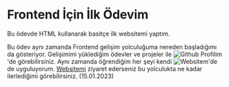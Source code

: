 # Frontend İçin İlk Ödevim
Bu ödevde HTML kullanarak basitçe ilk websitemi yaptım. 


Bu ödev aynı zamanda Frontend gelişim yolculuğuma nereden başladığımı da gösteriyor. Gelişimimi yüklediğim ödevler ve projeler ile ![Github Profilim](https://github.com/srdrbl)'de görebilirsiniz. Aynı zamanda öğrendiğim her şeyi kendi ![Websitem](https://www.serdarbal.com)'de de uyguluyorum. [Websitemi](https://www.serdarbal.com) ziyaret ederseniz bu yolculukta ne kadar ilerlediğimi görebilirsiniz. (15.01.2023)